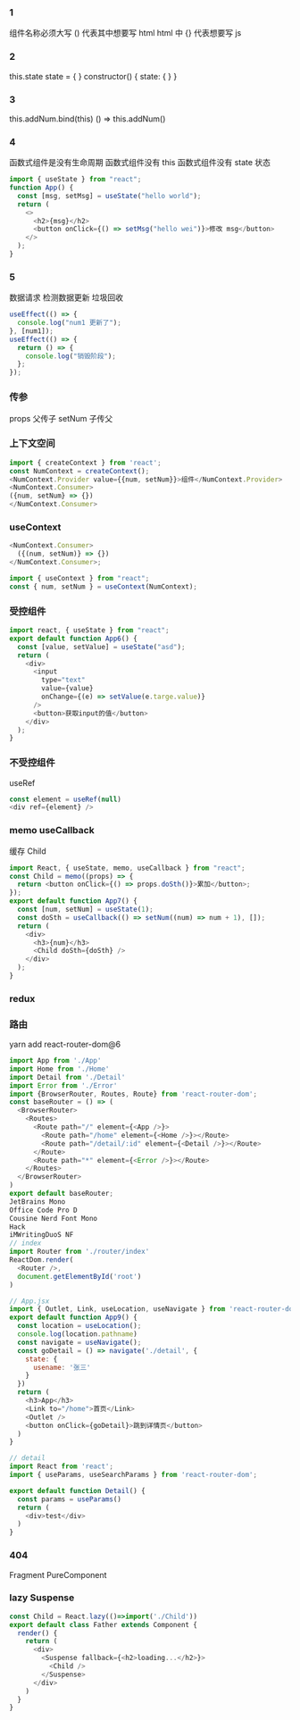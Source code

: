 ### 1
组件名称必须大写
() 代表其中想要写 html
html 中 {} 代表想要写 js

### 2
this.state
state = { }
constructor() {
state: { }
}

### 3

this.addNum.bind(this)
() => this.addNum()

### 4

函数式组件是没有生命周期
函数式组件没有 this
函数式组件没有 state 状态

```js
import { useState } from "react";
function App() {
  const [msg, setMsg] = useState("hello world");
  return (
    <>
      <h2>{msg}</h2>
      <button onClick={() => setMsg("hello wei")}>修改 msg</button>
    </>
  );
}
```

### 5

数据请求 检测数据更新 垃圾回收

```js
useEffect(() => {
  console.log("num1 更新了");
}, [num1]);
useEffect(() => {
  return () => {
    console.log("销毁阶段");
  };
});
```

### 传参

props 父传子
setNum 子传父

### 上下文空间

```js
import { createContext } from 'react';
const NumContext = createContext();
<NumContext.Provider value={{num, setNum}}>组件</NumContext.Provider>
<NumContext.Consumer>
({num, setNum} => {})
</NumContext.Consumer>
```

### useContext

```js
<NumContext.Consumer>
  ({(num, setNum)} => {})
</NumContext.Consumer>;

import { useContext } from "react";
const { num, setNum } = useContext(NumContext);
```

### 受控组件

```js
import react, { useState } from "react";
export default function App6() {
  const [value, setValue] = useState("asd");
  return (
    <div>
      <input
        type="text"
        value={value}
        onChange={(e) => setValue(e.targe.value)}
      />
      <button>获取input的值</button>
    </div>
  );
}
```

### 不受控组件

useRef

```js
const element = useRef(null)
<div ref={element} />
```

### memo useCallback

缓存 Child

```js
import React, { useState, memo, useCallback } from "react";
const Child = memo((props) => {
  return <button onClick={() => props.doSth()}>累加</button>;
});
export default function App7() {
  const [num, setNum] = useState(1);
  const doSth = useCallback(() => setNum((num) => num + 1), []);
  return (
    <div>
      <h3>{num}</h3>
      <Child doSth={doSth} />
    </div>
  );
}
```

### redux

<!-- ![avatar](./redux.png) -->
<!-- ![avatar](./dispatch.png) -->
<!-- ![avatar](./error.png) -->

### 路由

yarn add react-router-dom@6

```js
import App from './App'
import Home from './Home'
import Detail from './Detail'
import Error from './Error'
import {BrowserRouter, Routes, Route} from 'react-router-dom';
const baseRouter = () => (
  <BrowserRouter>
    <Routes>
      <Route path="/" element={<App />}>
        <Route path="/home" element={<Home />}></Route>
        <Route path="/detail/:id" element={<Detail />}></Route>
      </Route>
      <Route path="*" element={<Error />}></Route>
    </Routes>
  </BrowserRouter>
)
export default baseRouter;
JetBrains Mono
Office Code Pro D
Cousine Nerd Font Mono
Hack
iMWritingDuoS NF
// index
import Router from './router/index'
ReactDom.render(
  <Router />,
  document.getElementById('root')
)

// App.jsx
import { Outlet, Link, useLocation, useNavigate } from 'react-router-dom';
export default function App9() {
  const location = useLocation();
  console.log(location.pathname)
  const navigate = useNavigate();
  const goDetail = () => navigate('./detail', {
    state: {
      usename: '张三'
    }
  })
  return (
    <h3>App</h3>
    <Link to="/home">首页</Link>
    <Outlet />
    <button onClick={goDetail}>跳到详情页</button>
  )
}

// detail
import React from 'react';
import { useParams, useSearchParams } from 'react-router-dom';

export default function Detail() {
  const params = useParams()
  return (
    <div>test</div>
  )
}
```

### 404
Fragment PureComponent



### lazy Suspense
```js
const Child = React.lazy(()=>import('./Child'))
export default class Father extends Component {
  render() {
    return (
      <div>
        <Suspense fallback={<h2>loading...</h2>}>
          <Child />
        </Suspense>
      </div>
    )
  }
}
```

